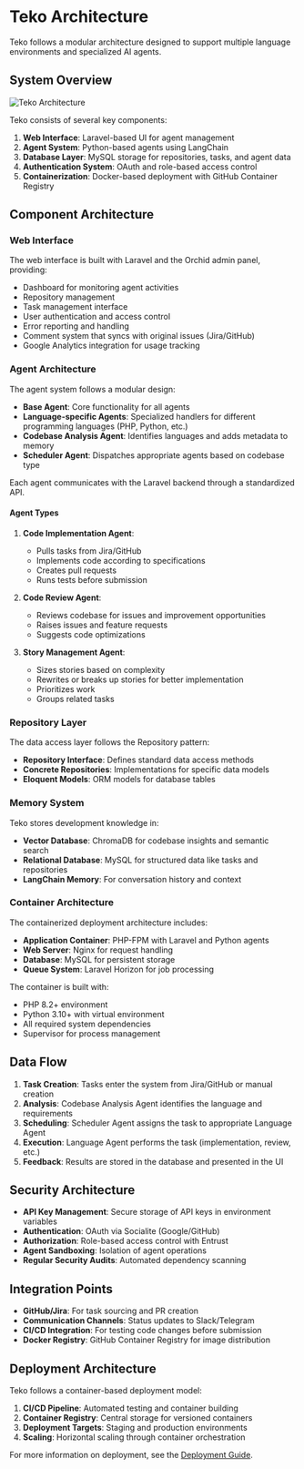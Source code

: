 # Teko Architecture

Teko follows a modular architecture designed to support multiple language environments and specialized AI agents.

## System Overview

![Teko Architecture](https://via.placeholder.com/800x400?text=Teko+Architecture+Diagram)

Teko consists of several key components:

1. **Web Interface**: Laravel-based UI for agent management
2. **Agent System**: Python-based agents using LangChain
3. **Database Layer**: MySQL storage for repositories, tasks, and agent data
4. **Authentication System**: OAuth and role-based access control
5. **Containerization**: Docker-based deployment with GitHub Container Registry

## Component Architecture

### Web Interface

The web interface is built with Laravel and the Orchid admin panel, providing:

- Dashboard for monitoring agent activities
- Repository management
- Task management interface 
- User authentication and access control
- Error reporting and handling
- Comment system that syncs with original issues (Jira/GitHub)
- Google Analytics integration for usage tracking

### Agent Architecture

The agent system follows a modular design:

- **Base Agent**: Core functionality for all agents
- **Language-specific Agents**: Specialized handlers for different programming languages (PHP, Python, etc.)
- **Codebase Analysis Agent**: Identifies languages and adds metadata to memory
- **Scheduler Agent**: Dispatches appropriate agents based on codebase type

Each agent communicates with the Laravel backend through a standardized API.

#### Agent Types

1. **Code Implementation Agent**: 
   - Pulls tasks from Jira/GitHub
   - Implements code according to specifications
   - Creates pull requests
   - Runs tests before submission

2. **Code Review Agent**:
   - Reviews codebase for issues and improvement opportunities
   - Raises issues and feature requests
   - Suggests code optimizations

3. **Story Management Agent**:
   - Sizes stories based on complexity
   - Rewrites or breaks up stories for better implementation
   - Prioritizes work
   - Groups related tasks

### Repository Layer

The data access layer follows the Repository pattern:

- **Repository Interface**: Defines standard data access methods
- **Concrete Repositories**: Implementations for specific data models
- **Eloquent Models**: ORM models for database tables

### Memory System

Teko stores development knowledge in:

- **Vector Database**: ChromaDB for codebase insights and semantic search
- **Relational Database**: MySQL for structured data like tasks and repositories
- **LangChain Memory**: For conversation history and context

### Container Architecture

The containerized deployment architecture includes:

- **Application Container**: PHP-FPM with Laravel and Python agents
- **Web Server**: Nginx for request handling
- **Database**: MySQL for persistent storage
- **Queue System**: Laravel Horizon for job processing

The container is built with:
- PHP 8.2+ environment
- Python 3.10+ with virtual environment
- All required system dependencies
- Supervisor for process management

## Data Flow

1. **Task Creation**: Tasks enter the system from Jira/GitHub or manual creation
2. **Analysis**: Codebase Analysis Agent identifies the language and requirements
3. **Scheduling**: Scheduler Agent assigns the task to appropriate Language Agent
4. **Execution**: Language Agent performs the task (implementation, review, etc.)
5. **Feedback**: Results are stored in the database and presented in the UI

## Security Architecture

- **API Key Management**: Secure storage of API keys in environment variables
- **Authentication**: OAuth via Socialite (Google/GitHub)
- **Authorization**: Role-based access control with Entrust
- **Agent Sandboxing**: Isolation of agent operations
- **Regular Security Audits**: Automated dependency scanning

## Integration Points

- **GitHub/Jira**: For task sourcing and PR creation
- **Communication Channels**: Status updates to Slack/Telegram
- **CI/CD Integration**: For testing code changes before submission
- **Docker Registry**: GitHub Container Registry for image distribution

## Deployment Architecture

Teko follows a container-based deployment model:

1. **CI/CD Pipeline**: Automated testing and container building
2. **Container Registry**: Central storage for versioned containers
3. **Deployment Targets**: Staging and production environments
4. **Scaling**: Horizontal scaling through container orchestration

For more information on deployment, see the [Deployment Guide](deployment.md).
